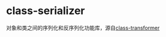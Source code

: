 # class-serializer

对象和类之间的序列化和反序列化功能库，源自[class-transformer](https://github.com/typestack/class-transformer)

